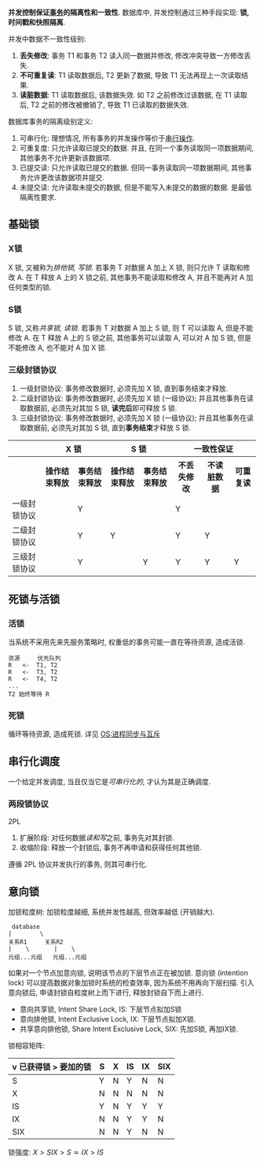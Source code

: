 **并发控制保证[事务](数据恢复与安全.md)的隔离性和一致性**. 数据库中, 并发控制通过三种手段实现: **锁, 时间戳和快照隔离**.

并发中数据不一致性级别:
1. **丢失修改**: 事务 T1 和事务 T2 读入同一数据并修改, 修改冲突导致一方修改丢失.
2. **不可重复读**: T1 读取数据后, T2 更新了数据, 导致 T1 无法再现上一次读取结果.
3. **读脏数据**: T1 读取数据后, 该数据失效. 如 T2 之前修改过该数据, 在 T1  读取后, T2 之前的修改被撤销了, 导致 T1 已读取的数据失效.

数据库事务的隔离级别定义:
1. 可串行化: 理想情况, 所有事务的并发操作等价于[串行操作](../../../Security/软件安全测试/并发漏洞/Happens%20Before.md).
2. 可重复度: 只允许读取已提交的数据. 并且, 在同一个事务读取同一项数据期间, 其他事务不允许更新该数据项.
3. 已提交读: 只允许读取已提交的数据. 但同一事务读取同一项数据期间, 其他事务允许更改该数据项并提交.
4. 未提交读: 允许读取未提交的数据, 但是不能写入未提交的数据的数据. 是最低隔离性要求.

## 基础锁

### X锁

X 锁, 又被称为*排他锁, 写锁*. 若事务 T 对数据 A 加上 X 锁, 则只允许 T 读取和修改 A. 在 T 释放 A 上的 X 锁之前, 其他事务不能读取和修改 A, 并且不能再对 A 加任何类型的锁.

### S锁

S 锁, 又称*共享锁, 读锁*. 若事务 T 对数据 A 加上 S 锁, 则 T 可以读取 A, 但是不能修改 A. 在 T 释放 A 上的 S 锁之前, 其他事务可以读取 A, 可以对 A 加 S 锁, 但是不能修改 A, 也不能对 A 加 X 锁.

### 三级封锁协议

1. 一级封锁协议: 事务修改数据时, 必须先加 X 锁, 直到事务结束才释放.
2. 二级封锁协议: 事务修改数据时, 必须先加 X 锁 (一级协议); 并且其他事务在读取数据前, 必须先对其加 S 锁, **读完后**即可释放 S 锁.
3. 三级封锁协议: 事务修改数据时, 必须先加 X 锁 (一级协议); 并且其他事务在读取数据前, 必须先对其加 S 锁, 直到**事务结束**才释放 S 锁.

<table>
<tr>
	<th></th>
	<th colspan="2">X 锁</th>
	<th colspan="2">S 锁</th>
	<th colspan="3">一致性保证</th>
</tr>
<tr>
	<th></th>
	<th>操作结束释放</th>
	<th>事务结束释放</th>
	<th>操作结束释放</th>
	<th>事务结束释放</th>
	<th>不丢失修改</th>
	<th>不读脏数据</th>
	<th>可重复读</th>
</tr>
<tr>
	<td>一级封锁协议</th> <td></td> <td>Y</td> <td></td> <td></td> <td>Y</td> <td></td> <td></td>
</tr>
<tr>
	<td>二级封锁协议</th> <td></td> <td>Y</td> <td>Y</td> <td></td> <td>Y</td> <td>Y</td> <td></td>
</tr>
<tr>
	<td>三级封锁协议</th> <td></td> <td>Y</td> <td></td> <td>Y</td> <td>Y</td> <td>Y</td> <td>Y</td>
</tr>
</table>

## 死锁与活锁

### 活锁

当系统不采用先来先服务策略时, 权重低的事务可能一直在等待资源, 造成活锁.

```
资源     优先队列
R   <-  T1, T2
R   <-  T3, T2
R   <-  T4, T2
...
T2 始终等待 R
```

### 死锁

循环等待资源, 造成死锁. 详见 [OS:进程同步与互斥](../../../../System/Process/进程同步与互斥.md)

## 串行化调度

一个给定并发调度, 当且仅当它是*可串行化的*, 才认为其是正确调度.

### 两段锁协议

2PL
1. 扩展阶段: 对任何数据*读和写*之前, 事务先对其封锁.
2. 收缩阶段: 释放一个封锁后, 事务不再申请和获得任何其他锁.

遵循 2PL 协议并发执行的事务, 则其可串行化.

## 意向锁

加锁粒度树: 加锁粒度越细, 系统并发性越高, 但效率越低 (开销越大).

```
 database
|        \
关系R1     关系R2
|    \       |    \
元组...元组   元组...元组
```

如果对一个节点加意向锁, 说明该节点的下层节点正在被加锁. 意向锁 (intention lock) 可以提高数据对象加锁时系统的检查效率, 因为系统不用再向下层扫描. 引入意向锁后, 申请封锁自粒度树上而下进行, 释放封锁自下而上进行.

- 意向共享锁, Intent Share Lock, IS: 下层节点拟加S锁
- 意向排他锁, Intent Exclusive Lock, IX: 下层节点拟加X锁.
- 共享意向排他锁, Share Intent Exclusive Lock, SIX: 先加S锁, 再加IX锁.

锁相容矩阵:

| v 已获得锁 > 要加的锁 | S   | X   | IS  | IX  | SIX |
| --------------------- | --- | --- | --- | --- | --- |
| S                     | Y   | N   | Y   | N   | N   |
| X                     | N   | N   | N   | N   | N   |
| IS                    | Y   | N   | Y   | Y   | Y   |
| IX                    | N   | N   | Y   | Y   | N   |
| SIX                   | N   | N   | Y   | N   | N    |

锁强度: $X>SIX> S\simeq IX >IS$
